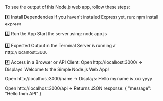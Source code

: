 To see the output of this Node.js web app, follow these steps:

1️⃣ Install Dependencies
If you haven't installed Express yet, run:
npm install express

2️⃣ Run the App
Start the server using:
node app.js

3️⃣ Expected Output in the Terminal
Server is running at http://localhost:3000

4️⃣ Access in a Browser or API Client:
Open http://localhost:3000/ → Displays:
Welcome to the Simple Node.js Web App!

Open http://localhost:3000/name → Displays:
Hello my name is xxx yyyy

Open http://localhost:3000/api → Returns JSON response:
{ "message": "Hello from API" }
